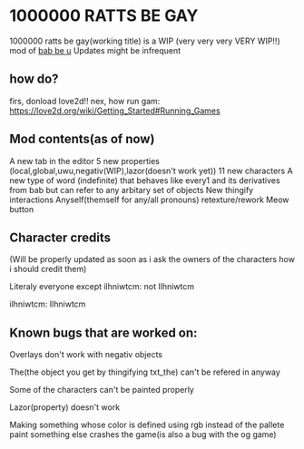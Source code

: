 # 1000000 RATTS BE GAY
1000000 ratts be gay(working title) is a WIP (very very very VERY WIP!!) mod of [bab be u](https://github.com/lilybeevee/bab-be-u)
Updates might be infrequent

## how do?
firs, donload love2d!!
nex, how run gam: https://love2d.org/wiki/Getting_Started#Running_Games

## Mod contents(as of now)
A new tab in the editor
5 new properties (local,global,uwu,negativ(WIP),lazor(doesn't work yet))
11 new characters
A new type of word (indefinite) that behaves like every1 and its derivatives from bab but can refer to any arbitary set of objects
New thingify interactions
Anyself(themself for any/all pronouns) retexture/rework
Meow button
## Character credits
(Will be properly updated as soon as i ask the owners of the characters how i should credit them)

Literaly everyone except ilhniwtcm: not Ilhniwtcm

ilhniwtcm: Ilhniwtcm

## Known bugs that are worked on:

Overlays don't work with negativ objects

The(the object you get by thingifying txt_the) can't be refered in anyway

Some of the characters can't be painted properly

Lazor(property) doesn't work

Making something whose color is defined using rgb instead of the pallete paint something else crashes the game(is also a bug with the og game)






 

